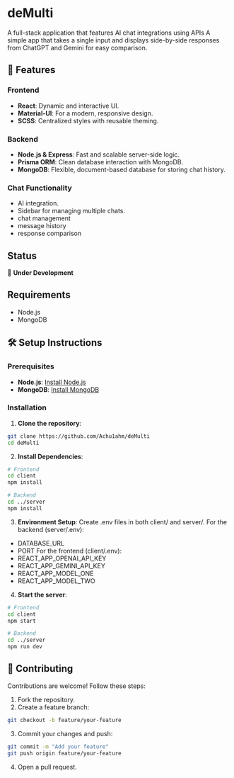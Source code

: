 # deMulti

A full-stack application that features AI chat integrations using APIs
A simple app that takes a single input and displays side-by-side responses from ChatGPT and Gemini for easy comparison.

## 🚀 Features

### Frontend

- **React**: Dynamic and interactive UI.
- **Material-UI**: For a modern, responsive design.
- **SCSS**: Centralized styles with reusable theming.

### Backend

- **Node.js & Express**: Fast and scalable server-side logic.
- **Prisma ORM**: Clean database interaction with MongoDB.
- **MongoDB**: Flexible, document-based database for storing chat history.

### Chat Functionality

- AI integration.
- Sidebar for managing multiple chats.
- chat management
- message history
- response comparison

## Status

🚧 **Under Development**

## Requirements

- Node.js
- MongoDB

## 🛠️ Setup Instructions

### Prerequisites

- **Node.js**: [Install Node.js](https://nodejs.org/)
- **MongoDB**: [Install MongoDB](https://www.mongodb.com/try/download/community)

### Installation

1. **Clone the repository**:

```bash
git clone https://github.com/Achu1ahm/deMulti
cd deMulti

```

2. **Install Dependencies**:
```bash
# Frontend
cd client
npm install

# Backend
cd ../server
npm install
```

3. **Environment Setup**:
Create .env files in both client/ and server/.
For the backend (server/.env):
- DATABASE_URL
- PORT
For the frontend (client/.env):
- REACT_APP_OPENAI_API_KEY
- REACT_APP_GEMINI_API_KEY
- REACT_APP_MODEL_ONE
- REACT_APP_MODEL_TWO

4. **Start the server**:
```bash
# Frontend
cd client
npm start

# Backend
cd ../server
npm run dev
```
## 🤝 Contributing
Contributions are welcome! Follow these steps:

1. Fork the repository.
2. Create a feature branch:
```bash
git checkout -b feature/your-feature
```
3. Commit your changes and push:
```bash
git commit -m "Add your feature"
git push origin feature/your-feature
```
4. Open a pull request.